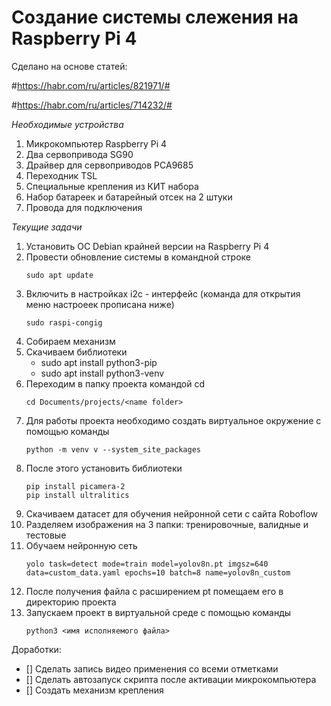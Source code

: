 # Создание системы слежения на Raspberry Pi 4

Сделано на основе статей:

#https://habr.com/ru/articles/821971/#

#https://habr.com/ru/articles/714232/#


_Необходимые устройства_

1. Микрокомпьютер Raspberry Pi 4
2. Два сервопривода SG90
3. Драйвер для сервоприводов PCA9685
4. Переходник TSL
5. Специальные крепления из КИТ набора
6. Набор батареек и батарейный отсек на 2 штуки
7. Провода для подключения

_Текущие задачи_

1. Установить ОС Debian крайней версии на Raspberry Pi 4
2. Провести обновление системы в командной строке
   ```
   sudo apt update
   ```
4. Включить в настройках i2c - интерфейс (команда для открытия меню настроеек прописана ниже)
    ```
   sudo raspi-congig
   ```
5. Собираем механизм
6. Скачиваем библиотеки
   * sudo apt install python3-pip
   * sudo apt install python3-venv
7. Переходим в папку проекта командой cd
   ```
   cd Documents/projects/<name folder>
   ```
8. Для работы проекта необходимо создать виртуальное окружение с помощью команды
   ```
   python -m venv v --system_site_packages
   ```
9. После этого установить библиотеки
   ```
   pip install picamera-2
   pip install ultralitics
   ```
10. Скачиваем датасет для обучения нейронной сети с сайта Roboflow
11. Разделяем изображения на 3 папки: тренировочные, валидные и тестовые
12. Обучаем нейронную сеть
    ```
    yolo task=detect mode=train model=yolov8n.pt imgsz=640 data=custom_data.yaml epochs=10 batch=8 name=yolov8n_custom
    ```
13. После получения файла с расширением pt помещаем его в директорию проекта
14. Запускаем проект в виртуальной среде с помощью команды
    ```
    python3 <имя исполняемого файла>
     ```
Доработки:
- [] Сделать запись видео применения со всеми отметками
- [] Сделать автозапуск скрипта после активации микрокомпьютера
- [] Создать механизм крепления

   

